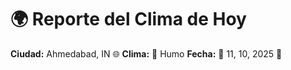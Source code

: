# 🌍 Reporte del Clima de Hoy

**Ciudad:** Ahmedabad, IN 🌐
**Clima:** 💨 Humo
**Fecha:** 📅 11, 10, 2025 🚀
